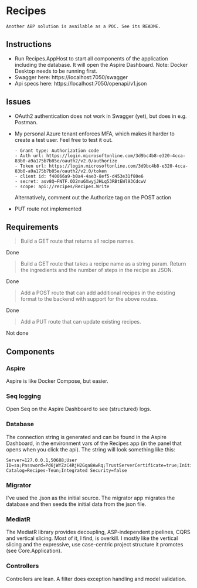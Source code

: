 # Recipes

```
Another ABP solution is available as a POC. See its README.
```

## Instructions

- Run Recipes.AppHost to start all components of the application including the database. It will open the Aspire Dashboard. Note: Docker Desktop needs to be running first.
- Swagger here: https://localhost:7050/swagger
- Api specs here: https://localhost:7050/openapi/v1.json

## Issues

- OAuth2 authentication does not work in Swagger (yet), but does in e.g. Postman. 

- My personal Azure tenant enforces MFA, which makes it harder to create a test user. Feel free to test it out.

  ```
  - Grant type: Authorization code
  - Auth url: https://login.microsoftonline.com/3d9bc4b8-e320-4cca-83b0-a9a175b7b85e/oauth2/v2.0/authorize
  - Token url: https://login.microsoftonline.com/3d9bc4b8-e320-4cca-83b0-a9a175b7b85e/oauth2/v2.0/token
  - client id: f40066a9-b0a4-4ae3-8ef5-d453e31f80e6
  - secret: asv8Q~FNTF.OD2nu6XwyjJHLq53RBtEWl93CdcwV
  - scope: api://recipes/Recipes.Write
  ```

  Alternatively, comment out the Authorize tag on the POST action

- PUT route not implemented

## Requirements

> Build a GET route that returns all recipe names.

Done

> Build a GET route that takes a recipe name as a string param. Return the ingredients and the number of steps in the recipe as JSON.

Done

> Add a POST route that can add additional recipes in the existing format to the backend with support for the above routes.

Done

> Add a PUT route that can update existing recipes.

Not done

## Components

### Aspire
Aspire is like Docker Compose, but easier.

### Seq logging
Open Seq on the Aspire Dashboard to see (structured) logs.

### Database
The connection string is generated and can be found in the Aspire Dashboard, in the environment vars of the Recipes app (in the panel that opens when you click the api). The string will look something like this:

```
Server=127.0.0.1,50688;User ID=sa;Password=Pd6jWYZzC4RjH2Gqa8AwRq;TrustServerCertificate=true;Initial Catalog=Recipes-Teun;Integrated Security=false
```

### Migrator
I've used the .json as the initial source. The migrator app migrates the database and then seeds the initial data from the json file.

### MediatR
The MediatR library provides decoupling, ASP-independent pipelines, CQRS and vertical slicing. Most of it, I find, is overkill. I mostly like the vertical slicing and the expressive, use case-centric project structure it promotes (see Core.Application).

### Controllers
Controllers are lean. A filter does exception handling and model validation.